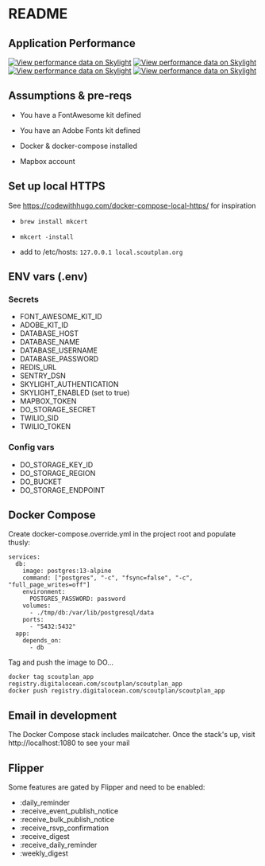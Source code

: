 # README

## Application Performance

[![View performance data on Skylight](https://badges.skylight.io/problem/R3sADLfgeNb2.svg)](https://oss.skylight.io/app/applications/R3sADLfgeNb2)
[![View performance data on Skylight](https://badges.skylight.io/typical/R3sADLfgeNb2.svg)](https://oss.skylight.io/app/applications/R3sADLfgeNb2)
[![View performance data on Skylight](https://badges.skylight.io/rpm/R3sADLfgeNb2.svg)](https://oss.skylight.io/app/applications/R3sADLfgeNb2)
[![View performance data on Skylight](https://badges.skylight.io/status/R3sADLfgeNb2.svg)](https://oss.skylight.io/app/applications/R3sADLfgeNb2)

## Assumptions & pre-reqs

* You have a FontAwesome kit defined

* You have an Adobe Fonts kit defined

* Docker & docker-compose installed

* Mapbox account


## Set up local HTTPS

See https://codewithhugo.com/docker-compose-local-https/ for inspiration

* `brew install mkcert`

* `mkcert -install`

* add to /etc/hosts: `127.0.0.1 local.scoutplan.org`


## ENV vars (.env)

### Secrets

* FONT_AWESOME_KIT_ID
* ADOBE_KIT_ID
* DATABASE_HOST
* DATABASE_NAME
* DATABASE_USERNAME
* DATABASE_PASSWORD
* REDIS_URL
* SENTRY_DSN
* SKYLIGHT_AUTHENTICATION
* SKYLIGHT_ENABLED (set to true)
* MAPBOX_TOKEN
* DO_STORAGE_SECRET
* TWILIO_SID
* TWILIO_TOKEN

### Config vars

* DO_STORAGE_KEY_ID
* DO_STORAGE_REGION
* DO_BUCKET
* DO_STORAGE_ENDPOINT

## Docker Compose

Create docker-compose.override.yml in the project root and populate thusly:

```
services:
  db:
    image: postgres:13-alpine
    command: ["postgres", "-c", "fsync=false", "-c", "full_page_writes=off"]
    environment:
      POSTGRES_PASSWORD: password
    volumes:
      - ./tmp/db:/var/lib/postgresql/data
    ports:
      - "5432:5432"
  app:
    depends_on:
      - db
```

Tag and push the image to DO...

```
docker tag scoutplan_app registry.digitalocean.com/scoutplan/scoutplan_app
docker push registry.digitalocean.com/scoutplan/scoutplan_app
```

## Email in development

The Docker Compose stack includes mailcatcher. Once the stack's up, visit http://localhost:1080 to see your mail


## Flipper

Some features are gated by Flipper and need to be enabled:

* :daily_reminder
* :receive_event_publish_notice
* :receive_bulk_publish_notice
* :receive_rsvp_confirmation
* :receive_digest
* :receive_daily_reminder
* :weekly_digest

